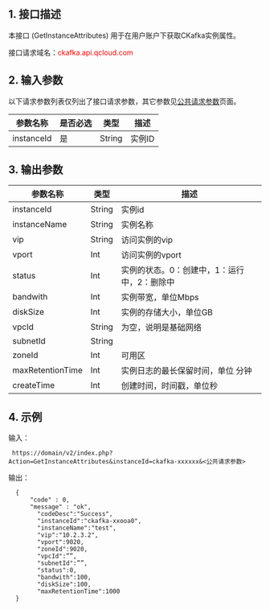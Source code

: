 ## 1. 接口描述

本接口 (GetInstanceAttributes) 用于在用户账户下获取CKafka实例属性。

接口请求域名：<font style="color:red">ckafka.api.qcloud.com</font>

## 2. 输入参数

以下请求参数列表仅列出了接口请求参数，其它参数见[公共请求参数](http://tce.fsphere.cn/doc/api/431/5883)页面。

| 参数名称 | 是否必选  | 类型 | 描述 |
|---------|---------|---------|---------|
| instanceId | 是| String| 实例ID |

## 3. 输出参数

| 参数名称 | 类型 | 描述 |
| --- | --- | --- |
| instanceId | String | 实例id |
| instanceName | String | 实例名称 |
| vip | String | 访问实例的vip |
| vport | Int | 访问实例的vport |
| status | Int | 实例的状态。0：创建中，1：运行中，2：删除中 |
| bandwith | Int | 实例带宽，单位Mbps |
| diskSize | Int | 实例的存储大小，单位GB |
| vpcId | String | 为空，说明是基础网络 |
| subnetId | String |   |
| zoneId | Int | 可用区 |
| maxRetentionTime | Int | 实例日志的最长保留时间，单位 分钟 |
| createTime | Int | 创建时间，时间戳，单位秒 |

## 4. 示例

输入：

```
 https://domain/v2/index.php?Action=GetInstanceAttributes&instanceId=ckafka-xxxxxx&<公共请求参数>
```

输出：

```
  {
      "code" : 0,
      "message" : "ok",
		"codeDesc":"Success",
        "instanceId":"ckafka-xxooa0",
		"instanceName":"test",
		"vip":"10.2.3.2",
		"vport":9020,
		"zoneId":9020,
		"vpcId":””,
		"subnetId":””,
		"status":0,
		"bandwith":100,
		"diskSize":100,
		"maxRetentionTime":1000
  }
```






